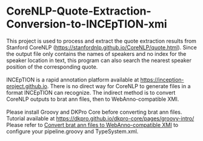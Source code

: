 # CoreNLP-Quote-Extraction-Conversion-to-INCEpTION-xmi </br>
This project is used to process and extract the quote extraction results from Stanford CoreNLP (https://stanfordnlp.github.io/CoreNLP/quote.html). Since the output file only contains the names of speakers and no index for the speaker location in text, this program can also search the nearest speaker position of the corresponding quote. </br>
</br>
INCEpTION is a rapid annotation platform available at https://inception-project.github.io. There is no direct way for CoreNLP to generate files in a format INCEpTION can recognize. The indirect method is to convert CoreNLP outputs to brat ann files, then to WebAnno-compatible XMI. </br>
</br>
Please install Groovy and DKPro Core before converting brat ann files. Tutorial available at https://dkpro.github.io/dkpro-core/pages/groovy-intro/ </br>
Please refer to [Convert brat ann files to WebAnno-compatible XMI](https://gist.github.com/reckart/306b8ffddd30bee1f3afd0468a9ad31d) to configure your pipeline.groovy and TypeSystem.xml.
